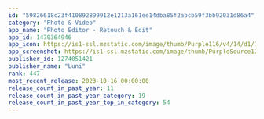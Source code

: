 ```yaml
---
id: "59826618c23f410892899912e1213a161ee14dba85f2abcb59f3bb92031d86a4"
category: "Photo & Video"
app_name: "Photo Editor · Retouch & Edit"
app_id: 1470364946
app_icon: https://is1-ssl.mzstatic.com/image/thumb/Purple116/v4/14/d1/78/14d178a5-851d-1261-f78a-40ec39eb2edd/AppIcon-0-0-1x_U007ephone-0-0-0-0-0-0-85-220.png/1024x1024bb.png
app_screenshot: https://is1-ssl.mzstatic.com/image/thumb/PurpleSource126/v4/97/e3/4c/97e34c35-99df-e322-d19e-4cef3ab1414c/9b5e7360-119f-470f-9d11-7de82dd6060b_SCREEN0.png/1242x2688bb.png
publisher_id: 1274051421
publisher_name: "Luni"
rank: 447
most_recent_release: 2023-10-16 00:00:00
release_count_in_past_year: 11
release_count_in_past_year_category: 19
release_count_in_past_year_top_in_category: 54
---
```

